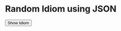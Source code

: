 <h1>Random Idiom using JSON</h1>

<button type="button" class="new-quote button">Show Idiom</button>
<dl id="quote"></dl>

<script>
const endpoint = 'https://basimrana.github.io/sml5202-basimrana/dataset/idioms.json';

function getQuote() {
fetch(endpoint)
.then(function (response) {
return response.json();
})
.then(function(data){
let id = Math.floor(Math.random() * 6);
let idiom = (data.idioms[id].idiom);
let meaning = (data.idioms[id].meaning);
let example = (data.idioms[id].example);

document.querySelector('#quote').innerHTML = "<dt>" + idiom + "</dt>" + "<dd><strong>Example:</strong> " + example + "</dd><dd><strong>Meaning:</strong> " + meaning + "</dd>";

//console.log(data.idioms[id].idiom)
})
.catch(function () {
console.log("Error occured");
});
}

const newQuoteButton = document.querySelector('.new-quote');
newQuoteButton.addEventListener('click', getQuote);

</script>

